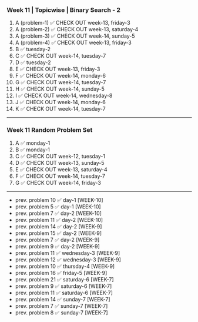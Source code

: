 ### Week 11 | Topicwise | Binary Search - 2
1. A (problem-1) ✅ CHECK OUT week-13, friday-3
2. A (problem-2) ✅ CHECK OUT week-13, saturday-4
3. A (problem-3) ✅ CHECK OUT week-14, sunday-5
4. A (problem-4) ✅ CHECK OUT week-13, friday-3
5. B ✅ tuesday-2
6. C ✅ CHECK OUT week-14, tuesday-7
7. D ✅ tuesday-2
8. E ✅ CHECK OUT week-13, friday-3
9. F ✅ CHECK OUT week-14, monday-6
10. G ✅ CHECK OUT week-14, tuesday-7
11. H ✅ CHECK OUT week-14, sunday-5
12. I ✅ CHECK OUT week-14, wednesday-8
13. J ✅ CHECK OUT week-14, monday-6
14. K ✅ CHECK OUT week-14, tuesday-7

---
### Week 11 Random Problem Set
1. A ✅ monday-1 
2. B ✅ monday-1    
3. C ✅ CHECK OUT week-12, tuesday-1
4. D ✅ CHECK OUT week-13, sunday-5
5. E ✅ CHECK OUT week-13, saturday-4
6. F ✅ CHECK OUT week-14, tuesday-7
7. G ✅ CHECK OUT week-14, friday-3
---
- prev. problem 10  ✅ day-1 [WEEK-10]
- prev. problem 5  ✅ day-1 [WEEK-10]
- prev. problem 7  ✅ day-2 [WEEK-10]
- prev. problem 11  ✅ day-2 [WEEK-10]
- prev. problem 14  ✅ day-2 [WEEK-9]
- prev. problem 15  ✅ day-2 [WEEK-9]
- prev. problem 7  ✅ day-2 [WEEK-9]
- prev. problem 9  ✅ day-2 [WEEK-9]
- prev. problem 11  ✅ wednesday-3 [WEEK-9]
- prev. problem 12  ✅ wednesday-3 [WEEK-9]
- prev. problem 10  ✅ thursday-4 [WEEK-9]
- prev. problem 16  ✅ friday-5 [WEEK-9]
- prev. problem 21  ✅ saturday-6 [WEEK-7]
- prev. problem 9  ✅ saturday-6 [WEEK-7]
- prev. problem 11  ✅ saturday-6 [WEEK-7]
- prev. problem 14  ✅ sunday-7 [WEEK-7]
- prev. problem 7  ✅ sunday-7 [WEEK-7]
- prev. problem 8  ✅ sunday-7 [WEEK-7]
